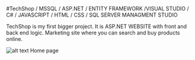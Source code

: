 #TechShop
/ MSSQL / ASP.NET / ENTITY FRAMEWORK /VISUAL STUDIO / C# / JAVASCRIPT / HTML / CSS / SQL SERVER MANAGMENT STUDIO

TechShop is my first bigger project.
It is ASP.NET WEBSITE with front and back end logic.
Marketing site where you can search and buy products online.

![alt text](https://i.imgur.com/8mSpP4s.png)
Home page 
